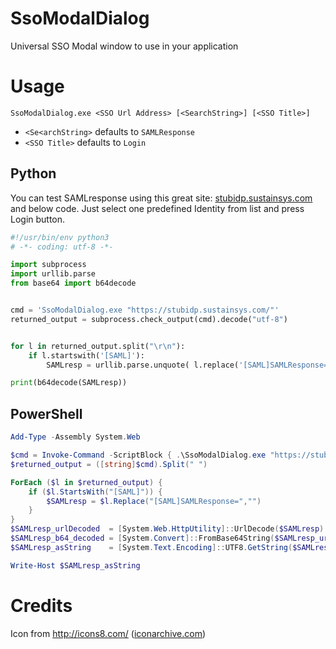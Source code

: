 # SsoModalDialog
Universal SSO Modal window to use in your application

# Usage

`SsoModalDialog.exe <SSO Url Address> [<SearchString>] [<SSO Title>]`

* `<Se<archString>` defaults to `SAMLResponse`
* `<SSO Title>` defaults to `Login`

## Python
You can test SAMLresponse using this great site: [stubidp.sustainsys.com](https://stubidp.sustainsys.com/) and below code. Just select one predefined Identity from list and press Login button.
```python
#!/usr/bin/env python3
# -*- coding: utf-8 -*-

import subprocess
import urllib.parse
from base64 import b64decode


cmd = 'SsoModalDialog.exe "https://stubidp.sustainsys.com/"'
returned_output = subprocess.check_output(cmd).decode("utf-8")


for l in returned_output.split("\r\n"):
    if l.startswith('[SAML]'):
        SAMLresp = urllib.parse.unquote( l.replace('[SAML]SAMLResponse=','') ).strip()

print(b64decode(SAMLresp))
```
## PowerShell
```powershell
Add-Type -Assembly System.Web

$cmd = Invoke-Command -ScriptBlock { .\SsoModalDialog.exe "https://stubidp.sustainsys.com/" }
$returned_output = ([string]$cmd).Split(" ") 

ForEach ($l in $returned_output) {
    if ($l.StartsWith("[SAML]")) {
        $SAMLresp = $l.Replace("[SAML]SAMLResponse=","") 
    }
}
$SAMLresp_urlDecoded  = [System.Web.HttpUtility]::UrlDecode($SAMLresp)
$SAMLresp_b64_decoded = [System.Convert]::FromBase64String($SAMLresp_urlDecoded.trim([char]0x00)) #dont know why yet but there is null char at the end
$SAMLresp_asString    = [System.Text.Encoding]::UTF8.GetString($SAMLresp_b64_decoded)

Write-Host $SAMLresp_asString
```

# Credits
Icon from http://icons8.com/ ([iconarchive.com](http://www.iconarchive.com/show/windows-8-icons-by-icons8/User-Interface-Login-icon.html))

